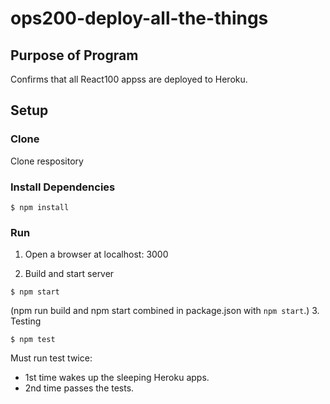 # ops200-deploy-all-the-things

## Purpose of Program
Confirms that all React100 appss are deployed to Heroku.

## Setup

### Clone
Clone respository
### Install Dependencies
```
$ npm install
```
### Run
1. Open a browser at localhost: 3000

2. Build and start server
```
$ npm start
```
(npm run build and npm start combined in package.json with `npm start`.)
3. Testing
```
$ npm test
```
Must run test twice:
- 1st time wakes up the sleeping Heroku apps.
- 2nd time passes the tests.